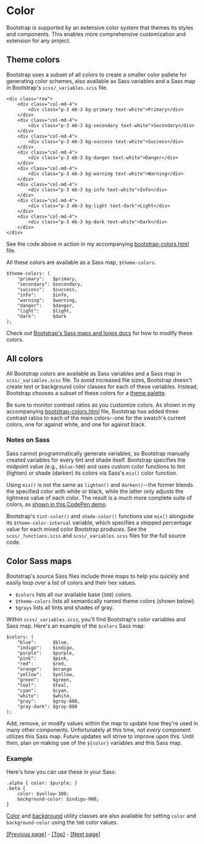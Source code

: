 # Color

Bootstrap is supported by an extensive color system that themes its styles and components. This enables more comprehensive customization and extension for any project.

## Theme colors

Bootstrap uses a subset of all colors to create a smaller color pallete for generating color schemes, also available as Sass variables and a Sass map in Bootstrap's `scss/_variables.scss` file.
```
<div class="row">
    <div class="col-md-4">
        <div class="p-3 mb-3 bg-primary text-white">Primary</div>
    </div>
    <div class="col-md-4">
        <div class="p-3 mb-3 bg-secondary text-white">Secondary</div>
    </div>
    <div class="col-md-4">
        <div class="p-3 mb-3 bg-success text-white">Success</div>
    </div>
    <div class="col-md-4">
        <div class="p-3 mb-3 bg-danger text-white">Danger</div>
    </div>
    <div class="col-md-4">
        <div class="p-3 mb-3 bg-warning text-white">Warning</div>
    </div>
    <div class="col-md-4">
        <div class="p-3 mb-3 bg-info text-white">Info</div>
    </div>
    <div class="col-md-4">
        <div class="p-3 mb-3 bg-light text-dark">Light</div>
    </div>
    <div class="col-md-4">
        <div class="p-3 mb-3 bg-dark text-white">Dark</div>
    </div>
</div>
```
See the code above in action in my accompanying [bootstrap-colors.html](https://github.com/AndrewSRea/My_Learning_Port/blob/main/Bootstrap/Customize/Colors/bootstrap-colors.html) file.

All these colors are available as a Sass map, `$theme-colors`.
```
$theme-colors: (
    "primary":   $primary,
    "secondary": $secondary,
    "success":   $success,
    "info":      $info,
    "warning":   $warning,
    "danger":    $danger,
    "light":     $light,
    "dark":      $dark
);
```
Check out [Bootstrap's Sass maps and loops docs](https://github.com/AndrewSRea/My_Learning_Port/tree/main/Bootstrap/Customize/Sass#maps-and-loops) for how to modify these colors.

## All colors

All Bootstrap colors are available as Sass variables and a Sass map in `scss/_variables.scss` file. To avoid increased file sizes, Bootstrap doesn't create text or background color classes for each of these variables. Instead, Bootstrap chooses a subset of these colors for a [theme palette](https://github.com/AndrewSRea/My_Learning_Port/tree/main/Bootstrap/Customize/Colors#theme-colors).

Be sure to monitor contrast ratios as you customize colors. As shown in my accompanying [bootstrap-colors.html](https://github.com/AndrewSRea/My_Learning_Port/blob/main/Bootstrap/Customize/Colors/bootstrap-colors.html) file, Bootstrap has added three contrast ratios to each of the main colors--one for the swatch's current colors, one for against white, and one for against black.

### Notes on Sass

Sass cannot programmatically generate variables, so Bootstrap manually created variables for every tint and shade itself. Bootstrap specifies the midpoint value (e.g., `$blue-500`) and uses custom color functions to tint (lighten) or shade (darken) its colors via Sass's `mix()` color function.

Using `mix()` is not the same as `lighten()` and `darken()`--the former blends the specified color with white or black, while the latter only adjusts the lightness value of each color. The result is a much more complete suite of colors, as [shown in this CodePen demo](https://codepen.io/emdeoh/pen/zYOQOPB).

Bootstrap's `tint-color()` and `shade-color()` functions use `mix()` alongside its `$theme-color-interval` variable, which specifies a stepped percentage value for each mixed color Bootstrap produces. See the `scss/_functions.scss` and `scss/_variables.scss` files for the full source code.

## Color Sass maps

Bootstrap's source Sass files include three maps to help you quickly and easily loop over a list of colors and their hex values.

* `$colors` lists all our available base (`500`) colors.
* `$theme-colors` lists all semantically named theme colors (shown below).
* `$grays` lists all tints and shades of gray.

Within `scss/_variables.scss`, you'll find Bootstrap's color variables and Sass map. Here's an example of the `$colors` Sass map:
```
$colors: (
    "blue":      $blue,
    "indigo":    $indigo,
    "purple":    $purple,
    "pink":      $pink,
    "red":       $red,
    "orange":    $orange
    "yellow":    $yellow,
    "green":     $green,
    "teal":      $teal,
    "cyan":      $cyan,
    "white":     $white,
    "gray":      $gray-600,
    "gray-dark": $gray-800
);
```
Add, remove, or modify values within the map to update how they're used in many other components. Unfortunately at this time, not *every* component utilizes this Sass map. Future updates will strive to improve upon this. Until then, plan on making use of the `${color}` variables and this Sass map.

### Example

Here's how you can use these in your Sass:
```
.alpha { color: $purple; }
.beta {
    color: $yellow-300;
    background-color: $indigo-900;
}
```
[Color](https://github.com/AndrewSRea/My_Learning_Port/tree/main/Bootstrap/Utilities/Colors#colors) and [background](https://github.com/AndrewSRea/My_Learning_Port/tree/main/Bootstrap/Utilities/Background#background) utility classes are also available for setting `color` and `background-color` using the `500` color values.

[[Previous page]](https://github.com/AndrewSRea/My_Learning_Port/tree/main/Bootstrap/Customize/Options#options) - [[Top]](https://github.com/AndrewSRea/My_Learning_Port/tree/main/Bootstrap/Customize/Colors#color) - [[Next page]]()